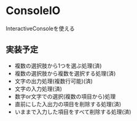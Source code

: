 # ConsoleIO
InteractiveConsoleを使える

## 実装予定
- 複数の選択肢から1つを選ぶ処理(済)
- 複数の選択肢から複数を選択する処理(済)
- 文字の出力処理(複数行可能)(済)
- 文字の入力処理(済)
- 数字or文字での選択(複数の項目から)処理
- 直前にした入出力の項目を削除する処理(済)
- いままで入力した項目をすべて削除する処理(済)

